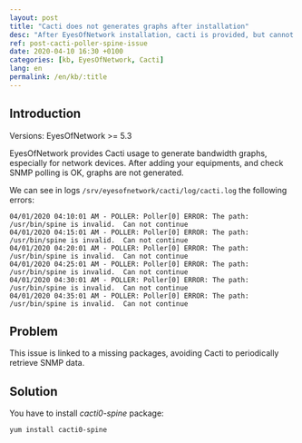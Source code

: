 ```yaml
---
layout: post
title: "Cacti does not generates graphs after installation"
desc: "After EyesOfNetwork installation, cacti is provided, but cannot graph correctly"
ref: post-cacti-poller-spine-issue
date: 2020-04-10 16:30 +0100
categories: [kb, EyesOfNetwork, Cacti]
lang: en
permalink: /en/kb/:title
---
```


## Introduction

Versions: EyesOfNetwork >= 5.3

EyesOfNetwork provides Cacti usage to generate bandwidth graphs, especially for network devices.
After adding your equipments, and check SNMP polling is OK, graphs are not generated.

We can see in logs `/srv/eyesofnetwork/cacti/log/cacti.log` the following errors:

```
04/01/2020 04:10:01 AM - POLLER: Poller[0] ERROR: The path: /usr/bin/spine is invalid.  Can not continue
04/01/2020 04:15:01 AM - POLLER: Poller[0] ERROR: The path: /usr/bin/spine is invalid.  Can not continue
04/01/2020 04:20:01 AM - POLLER: Poller[0] ERROR: The path: /usr/bin/spine is invalid.  Can not continue
04/01/2020 04:25:01 AM - POLLER: Poller[0] ERROR: The path: /usr/bin/spine is invalid.  Can not continue
04/01/2020 04:30:01 AM - POLLER: Poller[0] ERROR: The path: /usr/bin/spine is invalid.  Can not continue
04/01/2020 04:35:01 AM - POLLER: Poller[0] ERROR: The path: /usr/bin/spine is invalid.  Can not continue
```

## Problem

This issue is linked to a missing packages, avoiding Cacti to periodically retrieve SNMP data.


## Solution

You have to install *cacti0-spine* package:

```bash
yum install cacti0-spine
```
